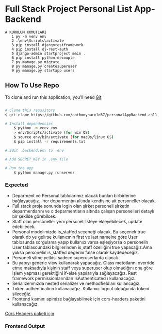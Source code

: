


# Full Stack Project Personal List App- Backend

```
# KURULUM KOMUTLARI
   1 py -m venv env
   2 .\env\Scripts\activate
   3 pip install djangorestframework
   4 pip install dj-rest-auth
   5 django-admin startproject main .
   6 pip install python-decouple
   7 py manage.py migrate
   8 py manage.py createsuperuser
   9 py manage.py startapp users
```

## How To Use Repo

<!-- This is an example, please update according to your application -->

To clone and run this application, you'll need [Git](https://git-scm.com)

```bash

# Clone this repository
$ git clone https://github.com/anthonyharold67/personalAppBackend-ch11.git

# Install dependencies
    $ python -m venv env
    > env/Scripts/activate (for win OS)
    $ source env/bin/activate (for macOs/linux OS)
    $ pip install -r requirements.txt

# Edit .backend.env to .env

# Add SECRET_KEY in .env file

# Run the app
    $ python manage.py runserver
```

### Expected

<ul>
    <li>Deparment ve Personal tablolarımız olacak bunları birbirlerine bağlayacağız. .her deparmentın altında kendisine ait personeller olacak.</li>
    <li>Full stack proje sonunda login olan şirket personeli şirketin deparmentlarını ve o deparmentların altında çalışan personelleri detaylı bir şekilde görebilcek.</li>
    <li>Staff olan personeller yeni personel listeye ekleyebilecek, update edebilecek.</li>
    <li>Personal modelimizde is_staffed seçeneği olacak. Bu seçenek true olarak db ye gelirse kullanıcının first ve last nameine göre User tablosunda sorgulama yapıp kullanıcı varsa eşleşiyorsa o personelin User tablasoundaki bilgilerinden is_staff özelliğini true yapacağız.Ama yoksa personelin is_staffed değerini false olarak kaydedeceğiz.</li>
    <li>Personeli silme yetkisi sadece superuserlarda olacak.</li>
    <li>Bu yapıyı generic view kullanarak yapacağız. Class metotlarını override etme maksadıyla kişinin staff veya superuser olup olmadığını ona göre işlem yapması gerektiğini if-else yapılarıyla sağlayacağız. Rest framework permissionlarından IsAuthenticated ı kullanacağız. </li>
    <li>Serializerımızda nested serializer ve methodfieldları kullancağız.</li>
    <li>Token authentication kullanacağız. Kullanıcı logout olduğunda tokeni sileceğiz.</li>
    <li>Frontend kısmını apimize bağlayabilmek için cors-headers paketini kullanacağız</li>
</ul>
<a href="https://github.com/adamchainz/django-cors-headers">Cors Headers paketi için</a>


### Frontend Output

 
